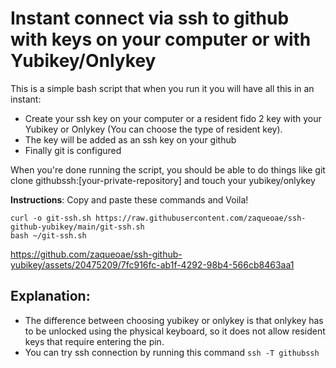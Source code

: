 # Instant connect via ssh to github with keys on your computer or with Yubikey/Onlykey
This is a simple bash script that when you run it you will have all this in an instant:
- Create your ssh key on your computer or a resident fido 2 key with your Yubikey or Onlykey (You can choose the type of resident key).
- The key will be added as an ssh key on your github
- Finally git is configured

When you're done running the script, you should be able to do things like git clone githubssh:[your-private-repository] and touch your yubikey/onlykey



**Instructions**: Copy and paste these commands and Voila!
```console
curl -o git-ssh.sh https://raw.githubusercontent.com/zaqueoae/ssh-github-yubikey/main/git-ssh.sh
bash ~/git-ssh.sh
```


https://github.com/zaqueoae/ssh-github-yubikey/assets/20475209/7fc916fc-ab1f-4292-98b4-566cb8463aa1



## Explanation:
- The difference between choosing yubikey or onlykey is that onlykey has to be unlocked using the physical keyboard, so it does not allow resident keys that require entering the pin.
- You can try ssh connection by running this command
  ```ssh -T githubssh```

